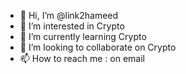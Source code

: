 - 👋 Hi, I’m @link2hameed
- 👀 I’m interested in Crypto
- 🌱 I’m currently learning Crypto
- 💞️ I’m looking to collaborate on Crypto
- 📫 How to reach me : on email

<!---
link2hameed/link2hameed is a ✨ special ✨ repository because its `README.md` (this file) appears on your GitHub profile.
You can click the Preview link to take a look at your changes.
--->

